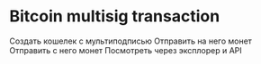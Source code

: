 # Bitcoin multisig transaction


Создать кошелек с мультиподписью
Отправить на него монет
Отправить с него монет
Посмотреть через эксплорер и API

